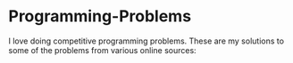 # Programming-Problems
I love doing competitive programming problems. These are my solutions to some of the problems from various online sources:
